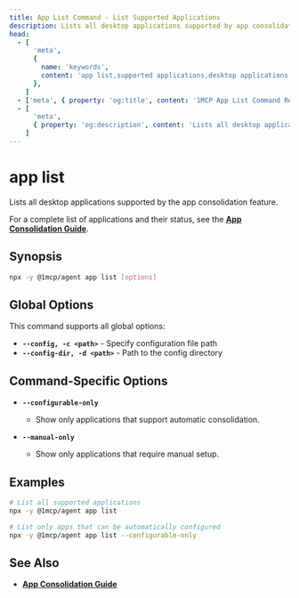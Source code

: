 ```yaml
---
title: App List Command - List Supported Applications
description: Lists all desktop applications supported by app consolidation feature. View available applications and their consolidation status.
head:
  - [
      'meta',
      {
        name: 'keywords',
        content: 'app list,supported applications,desktop applications,app consolidation,available apps',
      },
    ]
  - ['meta', { property: 'og:title', content: '1MCP App List Command Reference' }]
  - [
      'meta',
      { property: 'og:description', content: 'Lists all desktop applications supported by app consolidation feature.' },
    ]
---
```


# app list

Lists all desktop applications supported by the app consolidation feature.

For a complete list of applications and their status, see the **[App Consolidation Guide](../../guide/integrations/app-consolidation#supported-applications)**.

## Synopsis

```bash
npx -y @1mcp/agent app list [options]
```

## Global Options

This command supports all global options:

- **`--config, -c <path>`** - Specify configuration file path
- **`--config-dir, -d <path>`** - Path to the config directory

## Command-Specific Options

- **`--configurable-only`**
  - Show only applications that support automatic consolidation.

- **`--manual-only`**
  - Show only applications that require manual setup.

## Examples

```bash
# List all supported applications
npx -y @1mcp/agent app list

# List only apps that can be automatically configured
npx -y @1mcp/agent app list --configurable-only
```

## See Also

- **[App Consolidation Guide](../../guide/integrations/app-consolidation)**
